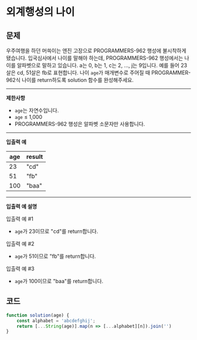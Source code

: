 # 외계행성의 나이

## **문제**

우주여행을 하던 머쓱이는 엔진 고장으로 PROGRAMMERS-962 행성에 불시착하게 됐습니다. 입국심사에서 나이를 말해야 하는데, PROGRAMMERS-962 행성에서는 나이를 알파벳으로 말하고 있습니다. a는 0, b는 1, c는 2, ..., j는 9입니다. 예를 들어 23살은 cd, 51살은 fb로 표현합니다. 나이 `age`가 매개변수로 주어질 때 PROGRAMMER-962식 나이를 return하도록 solution 함수를 완성해주세요.

***

**제한사항**

* `age`는 자연수입니다.
* `age` ≤ 1,000
* PROGRAMMERS-962 행성은 알파벳 소문자만 사용합니다.

***

**입출력 예**

| age | result |
| --- | ------ |
| 23  | "cd"   |
| 51  | "fb"   |
| 100 | "baa"  |

***

**입출력 예 설명**

입출력 예 #1

* `age`가 23이므로 "cd"를 return합니다.

입출력 예 #2

* `age`가 51이므로 "fb"를 return합니다.

입출력 예 #3

* `age`가 100이므로 "baa"를 return합니다.



## 코드

```javascript
function solution(age) {
    const alphabet = 'abcdefghij';
    return [...String(age)].map(n => [...alphabet][n]).join('')
}
```
